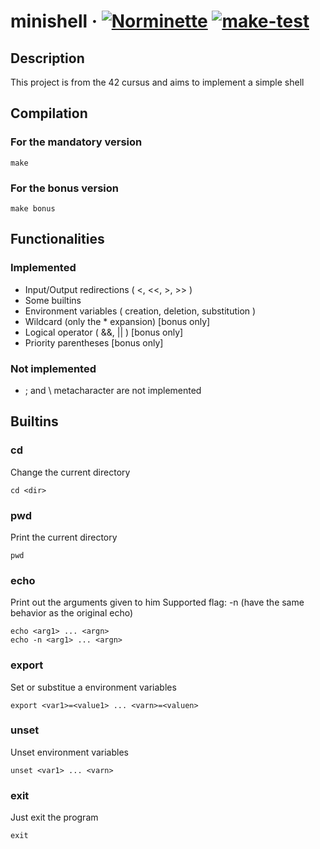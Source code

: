 # minishell &middot; [![Norminette](https://github.com/EnriqueSLeeK/minishell/actions/workflows/norminette.yml/badge.svg)](https://github.com/EnriqueSLeeK/minishell/actions/workflows/norminette.yml) [![make-test](https://github.com/EnriqueSLeeK/minishell/actions/workflows/build.yml/badge.svg)](https://github.com/EnriqueSLeeK/minishell/actions/workflows/build.yml)

## Description
This project is from the 42 cursus and aims to implement a simple shell

## Compilation
### For the mandatory version
```
make
```
### For the bonus version
```
make bonus
```

## Functionalities
### Implemented
- Input/Output redirections ( <, <<, >, >> )
- Some builtins
- Environment variables ( creation, deletion, substitution )
- Wildcard (only the * expansion) [bonus only]
- Logical operator ( &&, || ) [bonus only]
- Priority parentheses [bonus only]

### Not implemented
- ; and \ metacharacter are not implemented

## Builtins
### cd
Change the current directory
```
cd <dir>
```
### pwd 
Print the current directory
```
pwd
```
### echo
Print out the arguments given to him
Supported flag: -n (have the same behavior as the original echo)
```
echo <arg1> ... <argn>
echo -n <arg1> ... <argn>
```

### export
Set or substitue a environment variables
```
export <var1>=<value1> ... <varn>=<valuen>
```

### unset
Unset environment variables
```
unset <var1> ... <varn>
```

### exit
Just exit the program
```
exit
```
